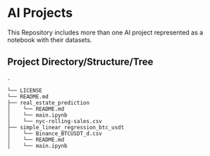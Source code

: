 # AI Projects
This Repository includes more than one AI project represented as a notebook with their datasets.

## Project Directory/Structure/Tree 
    .

    └── LICENSE
    └── README.md
    ├── real_estate_prediction
    │    └── README.md
    │    └── main.ipynb
    │    └── nyc-rolling-sales.csv
    ├── simple_linear_regression_btc_usdt
    │    └── Binance_BTCUSDT_d.csv
    │    └── README.md
    │    └── main.ipynb


